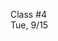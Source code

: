 <div class="lecture1">

<div class="column_date">
<p markdown="block">

Class #4 <br>
Tue, 9/15

</p>
</div>
<div class="column_materials">
<p markdown="block">



</p>
</div>

<div class="column_assign">
<p markdown="block">



</p>
</div>

</div>

